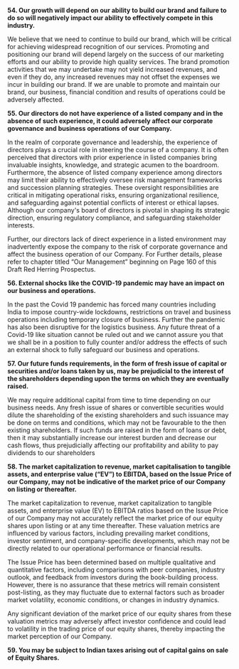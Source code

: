 **54. Our growth will depend on our ability to build our brand and failure to do so will negatively impact our ability to effectively compete in this industry.**

We believe that we need to continue to build our brand, which will be critical for achieving widespread recognition of our services. Promoting and positioning our brand will depend largely on the success of our marketing efforts and our ability to provide high quality services. The brand promotion activities that we may undertake may not yield increased revenues, and even if they do, any increased revenues may not offset the expenses we incur in building our brand. If we are unable to promote and maintain our brand, our business, financial condition and results of operations could be adversely affected.

**55. Our directors do not have experience of a listed company and in the absence of such experience, it could adversely affect our corporate governance and business operations of our Company.**

In the realm of corporate governance and leadership, the experience of directors plays a crucial role in steering the course of a company. It is often perceived that directors with prior experience in listed companies bring invaluable insights, knowledge, and strategic acumen to the boardroom. Furthermore, the absence of listed company experience among directors may limit their ability to effectively oversee risk management frameworks and succession planning strategies. These oversight responsibilities are critical in mitigating operational risks, ensuring organizational resilience, and safeguarding against potential conflicts of interest or ethical lapses. Although our company's board of directors is pivotal in shaping its strategic direction, ensuring regulatory compliance, and safeguarding stakeholder interests.

Further, our directors lack of direct experience in a listed environment may inadvertently expose the company to the risk of corporate governance and affect the business operation of our Company. For Further details, please refer to chapter titled “Our Management” beginning on Page 160 of this Draft Red Herring Prospectus.

**56. External shocks like the COVID-19 pandemic may have an impact on our business and operations.**

In the past the Covid 19 pandemic has forced many countries including India to impose country-wide lockdowns, restrictions on travel and business operations including temporary closure of business. Further the pandemic has also been disruptive for the logistics business. Any future threat of a Covid-19 like situation cannot be ruled out and we cannot assure you that we shall be in a position to fully counter and/or address the effects of such an external shock to fully safeguard our business and operations.

**57. Our future funds requirements, in the form of fresh issue of capital or securities and/or loans taken by us, may be prejudicial to the interest of the shareholders depending upon the terms on which they are eventually raised.**

We may require additional capital from time to time depending on our business needs. Any fresh issue of shares or convertible securities would dilute the shareholding of the existing shareholders and such issuance may be done on terms and conditions, which may not be favourable to the then existing shareholders. If such funds are raised in the form of loans or debt, then it may substantially increase our interest burden and decrease our cash flows, thus prejudicially affecting our profitability and ability to pay dividends to our shareholders

**58. The market capitalization to revenue, market capitalisation to tangible assets, and enterprise value (“EV”) to EBITDA, based on the Issue Price of our Company, may not be indicative of the market price of our Company on listing or thereafter.**

The market capitalization to revenue, market capitalization to tangible assets, and enterprise value (EV) to EBITDA ratios based on the Issue Price of our Company may not accurately reflect the market price of our equity shares upon listing or at any time thereafter. These valuation metrics are influenced by various factors, including prevailing market conditions, investor sentiment, and company-specific developments, which may not be directly related to our operational performance or financial results.

The Issue Price has been determined based on multiple qualitative and quantitative factors, including comparisons with peer companies, industry outlook, and feedback from investors during the book-building process. However, there is no assurance that these metrics will remain consistent post-listing, as they may fluctuate due to external factors such as broader market volatility, economic conditions, or changes in industry dynamics.

Any significant deviation of the market price of our equity shares from these valuation metrics may adversely affect investor confidence and could lead to volatility in the trading price of our equity shares, thereby impacting the market perception of our Company.

**59. You may be subject to Indian taxes arising out of capital gains on sale of Equity Shares.**